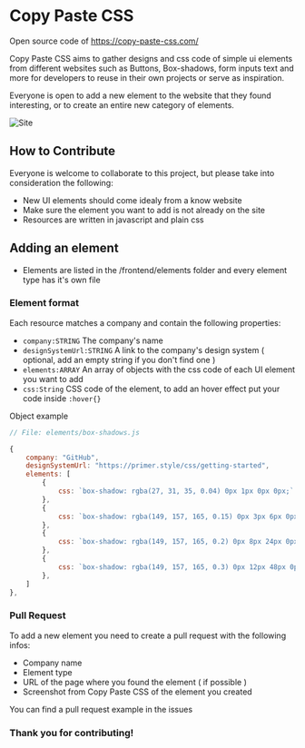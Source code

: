 # Copy Paste CSS

Open source code of https://copy-paste-css.com/ 

Copy Paste CSS aims to gather designs and css code of simple ui elements from different websites such as Buttons, Box-shadows, form inputs text and more for developers to reuse in their own projects or serve as inspiration.

Everyone is open to add a new element to the website that they found interesting, or to create an entire new category of elements.

![Site](https://imgur.com/6PUOmTB.png)

## How to Contribute

Everyone is welcome to collaborate to this project, but please take into consideration the following:

- New UI elements should come idealy from a know website
- Make sure the element you want to add is not already on the site
- Resources are written in javascript and plain css

## Adding an element

- Elements are listed in the /frontend/elements folder and every element type has it's own file

### Element format

Each resource matches a company and contain the following properties:
- `company:STRING` The company's name
- `designSystemUrl:STRING` A link to the company's design system ( optional, add an empty string if you don't find one )
- `elements:ARRAY` An array of objects with the css code of each UI element you want to add
- `css:String` CSS code of the element, to add an hover effect  put your code inside `:hover{}`


Object example

```javascript
// File: elements/box-shadows.js

{
    company: "GitHub",
    designSystemUrl: "https://primer.style/css/getting-started",
    elements: [
        {
            css: `box-shadow: rgba(27, 31, 35, 0.04) 0px 1px 0px 0px;`
        },
        {
            css: `box-shadow: rgba(149, 157, 165, 0.15) 0px 3px 6px 0px`
        },
        {
            css: `box-shadow: rgba(149, 157, 165, 0.2) 0px 8px 24px 0px`
        },
        {
            css: `box-shadow: rgba(149, 157, 165, 0.3) 0px 12px 48px 0px`
        },
    ]
},
```

### Pull Request
To add a new element you need to create a pull request with the following infos:

- Company name
- Element type
- URL of the page where you found the element ( if possible )
- Screenshot from Copy Paste CSS of the element you created 

You can find a pull request example in the issues

### Thank you for contributing!
